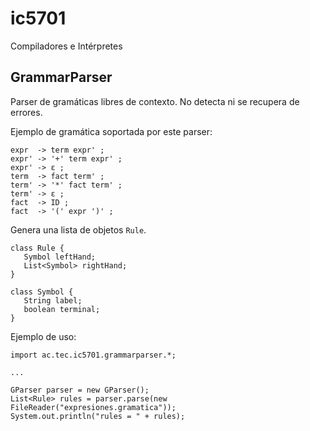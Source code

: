 ic5701
======

Compiladores e Intérpretes

## GrammarParser

Parser de gramáticas libres de contexto. No detecta ni se recupera de errores.

Ejemplo de gramática soportada por este parser:

```
expr  -> term expr' ;
expr' -> '+' term expr' ;
expr' -> ε ;
term  -> fact term' ;
term' -> '*' fact term' ;
term' -> ε ;
fact  -> ID ;
fact  -> '(' expr ')' ;
```

Genera una lista de objetos `Rule`.

```
class Rule {
   Symbol leftHand;
   List<Symbol> rightHand;
}

class Symbol {
   String label;
   boolean terminal;
}
```

Ejemplo de uso:

```
import ac.tec.ic5701.grammarparser.*;

...

GParser parser = new GParser();
List<Rule> rules = parser.parse(new FileReader("expresiones.gramatica"));
System.out.println("rules = " + rules);
```